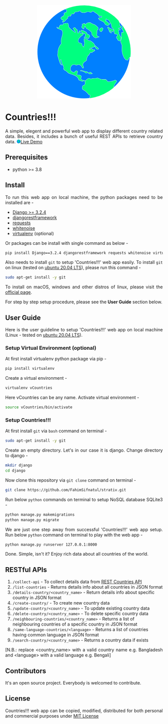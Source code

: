 <!-- Web app logo -->
<p align="center">
	<img src="https://github.com/FahimSifnatul/strativ/blob/master/static/images/logo.png" width="300" height="300">
</p>



<!-- Short description about Countries!!! -->
<h1>Countries!!!</h1>
<p align="justify">
	A simple, elegent and powerful web app to display different country related data. Besides, it includes a bunch of useful REST APIs to retrieve country data. <a href="https://strativ-assignment.herokuapp.com"><img src="https://github.com/FahimSifnatul/strativ/blob/master/static/images/logo.png" width="12" height="12">Live Demo</a>
</p>	



<!-- Prerequisites -->
<h2>Prerequisites</h2>
<ul>
	<li>python >= 3.8</li>
</ul>



<!-- Install -->
<h2>Install</h2>
<p align="justify">
	To run this web app on local machine, the python packages need to be installed are -
</p>
<ul>
	<li><a href="https://pypi.org/project/Django/">Django >= 3.2.4</a></li>
	<li><a href="https://pypi.org/project/djangorestframework/">djangorestframework</a></li>
	<li><a href="https://pypi.org/project/requests/">requests</a></li>
	<li><a href="https://pypi.org/project/whitenoise/">whitenoise</a></li>
	<li><a href="https://pypi.org/project/virtualenv/">virtualenv</a> (optional)</li>
</ul>
<p align="justify">
	Or packages can be install with single command as below - 
</p>

```bash
pip install Django==3.2.4 djangorestframework requests whitenoise virtualenv
```

<p align="justify">
	Also needs to install <code>git</code> to setup 'Countries!!!' web app easily. To install <code>git</code> on linux (tested on <a href="https://ubuntu.com/download/desktop">ubuntu 20.04 LTS</a>), please run this command - 
</p>

```bash
sudo apt-get install -y git
```

<p align="justify">
	To install on macOS, windows and other distros of linux, please visit the <a href="https://git-scm.com/downloads">official page</a>.
</p>
<p align="justify">
	For step by step setup procedure, please see the <strong>User Guide</strong> section below.
</p>



<!-- User guide -->
<h2>User Guide</h2>
<p align="justify">
	Here is the user guideline to setup 'Countries!!!' web app on local machine (Linux - tested on <a href="https://ubuntu.com/download/desktop">ubuntu 20.04 LTS</a>). 
</p>

<h3>Setup Virtual Environment (optional)</h3>
<p align="justify">
	At first install virtualenv python package via pip -
</p>

```bash
pip install virtualenv	
```

<p align="justify">
	Create a virtual environment - 
</p>

```bash
virtualenv vCountries
```

<p align="justify">
	Here vCountries can be any name. Activate virtual environment -
</p>

```bash
source vCountries/bin/activate
```

<h3>Setup Countries!!!</h3>
<p align="justify">
	At first install <code>git</code> via <code>bash</code> command on terminal -
</p>

```bash
sudo apt-get install -y git
```

<p align="justify">
	Create an empty directory. Let's in our case it is django. Change directory to django - 
</p>

```bash
mkdir django
cd django
```

<p align="justify">
	Now clone this repository via <code>git clone</code> command on terminal -
</p>

```bash
git clone https://github.com/FahimSifnatul/strativ.git
```

<p align="justify">
	Run below <code>python</code> commands on terminal to setup NoSQL database SQLite3 -
</p>

```bash
python manage.py makemigrations
python manage.py migrate
```

<p align="justify">
	We are just one step away from successful 'Countries!!!' web app setup. Run below <code>python</code> command on terminal to play with the web app -
</p>

```bash
python manage.py runserver 127.0.0.1:8000
```	

<p align="justify">
	Done. Simple, isn't it? Enjoy rich data about all countries of the world.
</p>



<h2>RESTful APIs</h2>
<ol>
	<li><code>/collect-api</code> - To collect details data from <a href="https://restcountries.eu/rest/v2/all">REST Countries API</a></li>
	<li><code>/list-countries</code> - Returns details info about all countries in JSON format</li>
	<li><code>/details-country/<<span>country_name</span>></code> - Return details info about specific country in JSON format</li>
	<li><code>/create-country/</code> - To create new country data</li>
	<li><code>/update-country/<<span>country_name</span>></code> - To update existing country data</li>
	<li><code>/delete-country/<<span>country_name</span>></code> - To delete specific country data</li>
	<li><code>/neighbouring-countries/<<span>country_name</span>></code> - Returns a list of neighbouring countries of a specific country in JSON format</li>
	<li><code>/same-language-countries/<<span>language</span>></code> - Returns a list of countries having common language in JSON format</li>
	<li><code>/search-country/<<span>country_name</span>></code> - Returns a country data if exists</li>
</ol>
<p align="justify">
	[N.B.: replace <<span>country_name</span>> with a valid country name e.g. Bangladesh and <<span>language</span>> with a valid language e.g. Bengali]
</p>



<h2>Contributors</h2>
<p align="justify">
	It's an open source project. Everybody is welcomed to contribute.
</p>



<h2>License</h2>
<p align="justify">
	Countries!!! web app can be copied, modified, distributed for both personal and commercial purposes under <a href="https://opensource.org/licenses/MIT">MIT License</a>
</p>